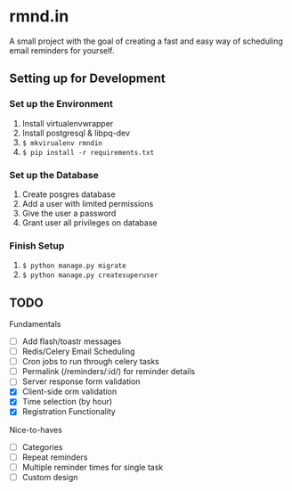 # rmnd.in
A small project with the goal of creating a fast and easy way of scheduling email reminders for yourself.

## Setting up for Development

### Set up the Environment
1. Install virtualenvwrapper
1. Install postgresql & libpq-dev
1. `$ mkvirualenv rmndin`
1. `$ pip install -r requirements.txt`

### Set up the Database
1. Create posgres database
1. Add a user with limited permissions
1. Give the user a password
1. Grant user all privileges on database

### Finish Setup
1. `$ python manage.py migrate`
1. `$ python manage.py createsuperuser`

## TODO
Fundamentals
- [ ] Add flash/toastr messages
- [ ] Redis/Celery Email Scheduling
- [ ] Cron jobs to run through celery tasks
- [ ] Permalink (/reminders/:id/) for reminder details
- [ ] Server response form validation
- [x] Client-side orm validation
- [x] Time selection (by hour)
- [x] Registration Functionality

Nice-to-haves
- [ ] Categories
- [ ] Repeat reminders
- [ ] Multiple reminder times for single task
- [ ] Custom design
